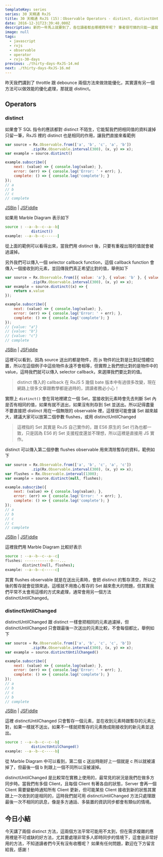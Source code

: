 ```yaml
---
templateKey: series
series: 30 天精通 RxJS
title: 30 天精通 RxJS (15)：Observable Operators - distinct, distinctUntilChanged
date: 2016-12-31T23:39:48.000Z
description: 新的一年馬上就要到了，各位讀者都去哪裡跨年呢？ 筆者很可憐的只能一邊寫文章一邊跨年，今天就簡單看幾個 operators 讓大家好好跨年吧！
image: null
tags:
  - javascript
  - rxjs
  - observable
  - operator
  - rxjs-30-days
previous: ./thirty-days-RxJS-14.md
next: ./thirty-days-RxJS-16.md
---
```


昨天我們講到了 throttle 跟 debounce 兩個方法來做效能優化，其實還有另一個方法可以做效能的優化處理，那就是 distinct。

Operators
------

### distinct

如果會下 SQL 指令的應該都對 distinct 不陌生，它能幫我們把相同值的資料濾掉只留一筆，RxJS 裡的 distinct 也是相同的作用，讓我們直接來看範例

```javascript
var source = Rx.Observable.from(['a', 'b', 'c', 'a', 'b'])
            .zip(Rx.Observable.interval(300), (x, y) => x);
var example = source.distinct()

example.subscribe({
    next: (value) => { console.log(value); },
    error: (err) => { console.log('Error: ' + err); },
    complete: () => { console.log('complete'); }
});
// a
// b
// c
// complete
```
[JSBin](https://jsbin.com/dipabe/2/edit?js,console) | [JSFiddle](https://jsfiddle.net/3pfs88g8/)

如果用 Marble Diagram 表示如下

```bash
source : --a--b--c--a--b|
            distinct()
example: --a--b--c------|
```

從上面的範例可以看得出來，當我們用 distinct 後，只要有重複出現的值就會被過濾掉。

另外我們可以傳入一個 selector callback function，這個 callback function 會傳入一個接收到的元素，並回傳我們真正希望比對的值，舉例如下

```javascript
var source = Rx.Observable.from([{ value: 'a'}, { value: 'b' }, { value: 'c' }, { value: 'a' }, { value: 'c' }])
            .zip(Rx.Observable.interval(300), (x, y) => x);
var example = source.distinct((x) => {
    return x.value
});

example.subscribe({
    next: (value) => { console.log(value); },
    error: (err) => { console.log('Error: ' + err); },
    complete: () => { console.log('complete'); }
});
// {value: "a"}
// {value: "b"}
// {value: "c"}
// complete
```
[JSBin](https://jsbin.com/dipabe/3/edit?js,console) | [JSFiddle](https://jsfiddle.net/3pfs88g8/2/)


這裡可以看到，因為 source 送出的都是物件，而 js 物件的比對是比對記憶體位置，所以在這個例子中這些物件永遠不會相等，但實際上我們想比對的是物件中的 value，這時我們就可以傳入 selector callback，來選擇我們要比對的值。

> distinct 傳入的 callback 在 RxJS 5 幾個 bate 版本中有過很多改變，現在網路上很多文章跟教學都是過時的，請讀者務必小心！

實際上 `distinct()` 會在背地裡建立一個 Set，當接收到元素時會先去判斷 Set 內是否有相同的值，如果有就不送出，如果沒有則存到 Set 並送出。所以記得盡量不要直接把 distinct 用在一個無限的 observable 裡，這樣很可能會讓 Set 越來越大，建議大家可以放第二個參數 flushes，或用 distinctUntilChanged

> 這裡指的 Set 其實是 RxJS 自己實作的，跟 ES6 原生的 Set 行為也都一致，只是因為 ES6 的 Set 支援程度還並不理想，所以這裡是直接用 JS 實作。

distinct 可以傳入第二個參數 flushes observable 用來清除暫存的資料，範例如下

```javascript
var source = Rx.Observable.from(['a', 'b', 'c', 'a', 'c'])
            .zip(Rx.Observable.interval(300), (x, y) => x);
var flushes = Rx.Observable.interval(1300);
var example = source.distinct(null, flushes);

example.subscribe({
    next: (value) => { console.log(value); },
    error: (err) => { console.log('Error: ' + err); },
    complete: () => { console.log('complete'); }
});
// a
// b
// c
// c
// complete
```
[JSBin](https://jsbin.com/dipabe/4/edit?js,console) | [JSFiddle](https://jsfiddle.net/3pfs88g8/3/)

這裡我們用 Marble Diagram 比較好表示

```bash
source : --a--b--c--a--c|
flushes: ------------0---...
        distinct(null, flushes);
example: --a--b--c-----c|
```

其實 flushes observable 就是在送出元素時，會把 distinct 的暫存清空，所以之後的暫存就會從頭來過，這樣就不用擔心暫存的 Set 越來愈大的問題，但其實我們平常不太會用這樣的方式來處理，通常會用另一個方法 distinctUntilChanged。

### distinctUntilChanged

distinctUntilChanged 跟 distinct 一樣會把相同的元素過濾掉，但 distinctUntilChanged 只會跟最後一次送出的元素比較，不會每個都比，舉例如下

```javascript
var source = Rx.Observable.from(['a', 'b', 'c', 'c', 'b'])
            .zip(Rx.Observable.interval(300), (x, y) => x);
var example = source.distinctUntilChanged()

example.subscribe({
    next: (value) => { console.log(value); },
    error: (err) => { console.log('Error: ' + err); },
    complete: () => { console.log('complete'); }
});
// a
// b
// c
// b
// complete
```
[JSBin](https://jsbin.com/dipabe/6/edit?js,console) | [JSFiddle](https://jsfiddle.net/3pfs88g8/4/)

這裡 distinctUntilChanged 只會暫存一個元素，並在收到元素時跟暫存的元素比對，如果一樣就不送出，如果不一樣就把暫存的元素換成剛接收到的新元素並送出。

```bash
source : --a--b--c--c--b|
            distinctUntilChanged()
example: --a--b--c-----b|
```

從 Marble Diagram 中可以看到，第二個 c 送出時剛好上一個就是 c 所以就被濾掉了，但最後一個 b 則跟上一個不同所以沒被濾掉。

distinctUntilChanged 是比較常在實務上使用的，最常見的狀況是我們在做多方同步時。當我們有多個 Client，且每個 Client 有著各自的狀態，Server 會再一個 Client 需要變動時通知所有 Client 更新，但可能某些 Client 接收到新的狀態其實跟上一次收到的是相同的，這時我們就可用 distinctUntilChanged 方法只處理跟最後一次不相同的訊息，像是多方通話、多裝置的資訊同步都會有類似的情境。


今日小結
------

今天講了兩個 distinct 方法，這兩個方法平常可能用不太到，但在需求複雜的應用裡是不可或缺的好方法，尤其要處理非常多人即時同步的情境下，這會是非常好用的方法，不知道讀者們今天有沒有收穫呢？ 如果有任何問題，歡迎在下方留言給我，感謝！

